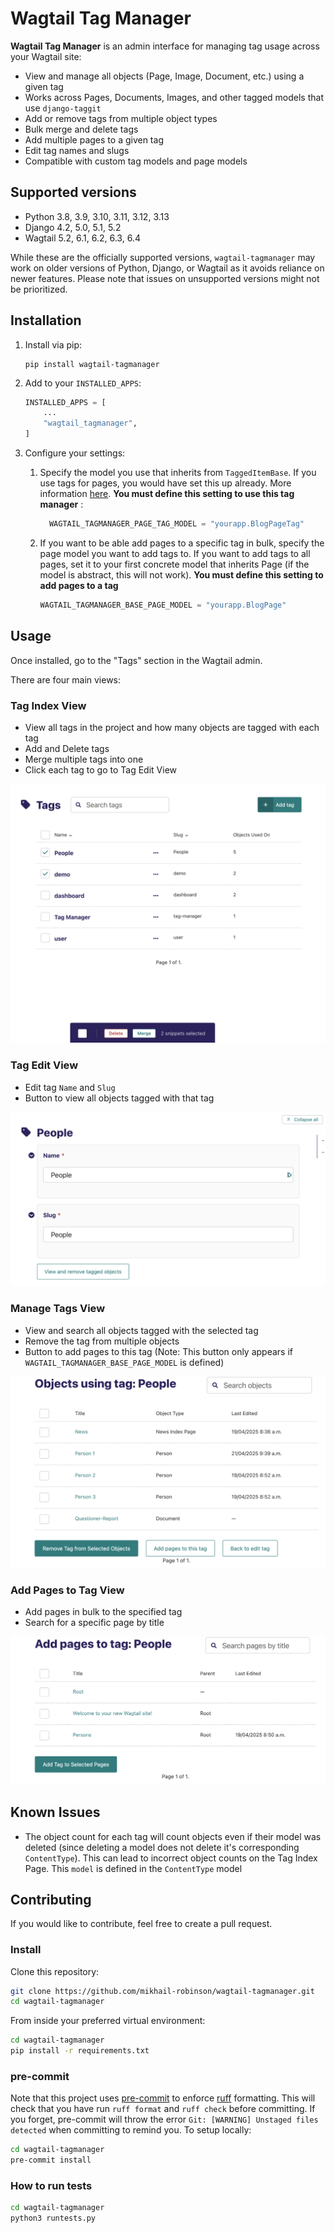 # Wagtail Tag Manager

**Wagtail Tag Manager** is an admin interface for managing tag usage across your Wagtail site:

- View and manage all objects (Page, Image, Document, etc.) using a given tag
- Works across Pages, Documents, Images, and other tagged models that use `django-taggit`
- Add or remove tags from multiple object types
- Bulk merge and delete tags
- Add multiple pages to a given tag
- Edit tag names and slugs
- Compatible with custom tag models and page models

## Supported versions

- Python 3.8, 3.9, 3.10, 3.11, 3.12, 3.13
- Django 4.2, 5.0, 5.1, 5.2
- Wagtail 5.2, 6.1, 6.2, 6.3, 6.4

While these are the officially supported versions, `wagtail-tagmanager` may work on older versions of Python, Django, or Wagtail as it avoids reliance on newer features. Please note that issues on unsupported versions might not be prioritized.

## Installation

1. Install via pip:

    ```
    pip install wagtail-tagmanager
    ```

2. Add to your `INSTALLED_APPS`:

    ```python
    INSTALLED_APPS = [
        ...
        "wagtail_tagmanager",
    ]
    ```

3. Configure your settings:

   1. Specify the model you use that inherits from `TaggedItemBase`. If you use tags for pages, you would have set this up already. More information [here](https://docs.wagtail.org/en/latest/advanced_topics/tags.html#adding-tags-to-a-page-model). **You must define this setting to use this tag manager** :

        ```python
          WAGTAIL_TAGMANAGER_PAGE_TAG_MODEL = "yourapp.BlogPageTag"
        ```

    2. If you want to be able add pages to a specific tag in bulk, specify the page model you want to add tags to. If you want to add tags to all pages, set it to your first concrete model that inherits Page (if the model is abstract, this will not work). **You must define this setting to add pages to a tag**

          ```python
          WAGTAIL_TAGMANAGER_BASE_PAGE_MODEL = "yourapp.BlogPage"
          ```

## Usage
Once installed, go to the "Tags" section in the Wagtail admin.

There are four main views:

### Tag Index View
- View all tags in the project and how many objects are tagged with each tag
- Add and Delete tags
- Merge multiple tags into one
- Click each tag to go to Tag Edit View

![Tags Index View](images/tag_index_view.png)

### Tag Edit View
- Edit tag `Name` and `Slug`
- Button to view all objects tagged with that tag

![Tag Edit View](images/tag_edit_view.png)

### Manage Tags View
- View and search all objects tagged with the selected tag
- Remove the tag from multiple objects
- Button to add pages to this tag (Note: This button only appears if `WAGTAIL_TAGMANAGER_BASE_PAGE_MODEL` is defined)

![Manage Tags View](images/manage_tags_view.png)

###  Add Pages to Tag View
- Add pages in bulk to the specified tag
- Search for a specific page by title

![Add Pages to Tag View](images/add_pages_to_tag_view.png)

## Known Issues

- The object count for each tag will count objects even if their model was deleted (since deleting a model does not delete it's corresponding `ContentType`). This can lead to incorrect object counts on the Tag Index Page. This `model` is defined in the `ContentType` model

## Contributing

If you would like to contribute, feel free to create a pull request.

### Install

  Clone this repository:

  ```bash
  git clone https://github.com/mikhail-robinson/wagtail-tagmanager.git
  cd wagtail-tagmanager
  ```

  From inside your preferred virtual environment:

  ```bash
  cd wagtail-tagmanager
  pip install -r requirements.txt
  ```

  ### pre-commit
  Note that this project uses [pre-commit](https://github.com/pre-commit/pre-commit) to enforce [ruff](https://github.com/astral-sh/ruff) formatting. This will check that you have run `ruff format` and `ruff check` before committing. If you forget, pre-commit will throw the error `Git: [WARNING] Unstaged files detected` when committing to remind you. To setup locally:

  ```bash
  cd wagtail-tagmanager
  pre-commit install
  ```
  ### How to run tests

  ```bash
  cd wagtail-tagmanager
  python3 runtests.py
  ```
